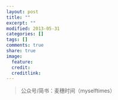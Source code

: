 ```yaml
---
layout: post
title: ""
excerpt: ""
modified: 2013-05-31
categories: []
tags: []
comments: true
share: true
image:
  feature:
  credit:
  creditlink:
---
```


> 公众号/简书：麦穗时间（myselftimes）